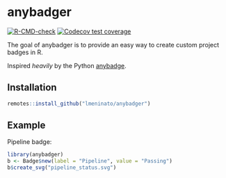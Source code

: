 
# anybadger

<!-- badges: start -->
[![R-CMD-check](https://github.com/lmeninato/anybadger/workflows/R-CMD-check/badge.svg)](https://github.com/lmeninato/anybadger/actions)
[![Codecov test coverage](https://codecov.io/gh/lmeninato/anybadger/branch/master/graph/badge.svg)](https://codecov.io/gh/lmeninato/anybadger?branch=master)
<!-- badges: end -->

The goal of anybadger is to provide an easy way to create custom project badges in R.

Inspired *heavily* by the Python [anybadge](https://github.com/jongracecox/anybadge/).

## Installation

``` r
remotes::install_github("lmeninato/anybadger")
```

## Example

Pipeline badge:

``` r
library(anybadger)
b <- Badge$new(label = "Pipeline", value = "Passing")
b$create_svg("pipeline_status.svg")
```
